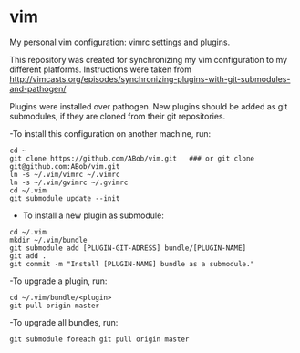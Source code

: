 # vim

My personal vim configuration: vimrc settings and plugins.

This repository was created for synchronizing my vim configuration to my different platforms. Instructions were taken from 
http://vimcasts.org/episodes/synchronizing-plugins-with-git-submodules-and-pathogen/

Plugins were installed over pathogen. New plugins should be added as git submodules, if they are cloned from their git repositories. 

-To install this configuration on another machine, run:
```
cd ~
git clone https://github.com/ABob/vim.git   ### or git clone git@github.com:ABob/vim.git
ln -s ~/.vim/vimrc ~/.vimrc
ln -s ~/.vim/gvimrc ~/.gvimrc
cd ~/.vim
git submodule update --init
```

- To install a new plugin as submodule:
```
cd ~/.vim
mkdir ~/.vim/bundle
git submodule add [PLUGIN-GIT-ADRESS] bundle/[PLUGIN-NAME]
git add .
git commit -m "Install [PLUGIN-NAME] bundle as a submodule."
```

-To upgrade a plugin, run:
```
cd ~/.vim/bundle/<plugin>
git pull origin master
```

-To upgrade all bundles, run:
```
git submodule foreach git pull origin master
```
